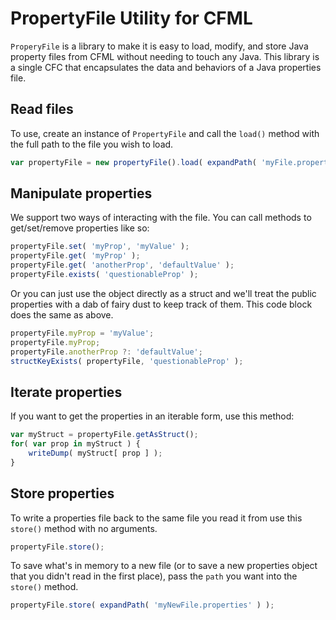 ﻿# PropertyFile Utility for CFML

`ProperyFile` is a library to make it is easy to load, modify, and store Java property files from CFML without needing to touch any Java.  This library is a single CFC that encapsulates the data and behaviors of a Java properties file.

## Read files

To use, create an instance of `PropertyFile` and call the `load()` method with the full path to the file you wish to load.

```js
var propertyFile = new propertyFile().load( expandPath( 'myFile.properties' ) );
```

## Manipulate properties

We support two ways of interacting with the file.  You can call methods to get/set/remove properties like so:

```js
propertyFile.set( 'myProp', 'myValue' );
propertyFile.get( 'myProp' );
propertyFile.get( 'anotherProp', 'defaultValue' );
propertyFile.exists( 'questionableProp' );
```

Or you can just use the object directly as a struct and we'll treat the public properties with a dab of fairy dust to keep track of them.  This code block does the same as above.

```js
propertyFile.myProp = 'myValue';
propertyFile.myProp;
propertyFile.anotherProp ?: 'defaultValue';
structKeyExists( propertyFile, 'questionableProp' );
```

## Iterate properties

If you want to get the properties in an iterable form, use this method:
```js
var myStruct = propertyFile.getAsStruct();
for( var prop in myStruct ) {
	writeDump( myStruct[ prop ] );
}
```

## Store properties

To write a properties file back to the same file you read it from use this `store()` method with no arguments.

```js
propertyFile.store();
```

To save what's in memory to a new file (or to save a new properties object that you didn't read in the first place), pass the `path` you want into the `store()` method.

```js
propertyFile.store( expandPath( 'myNewFile.properties' ) );
```